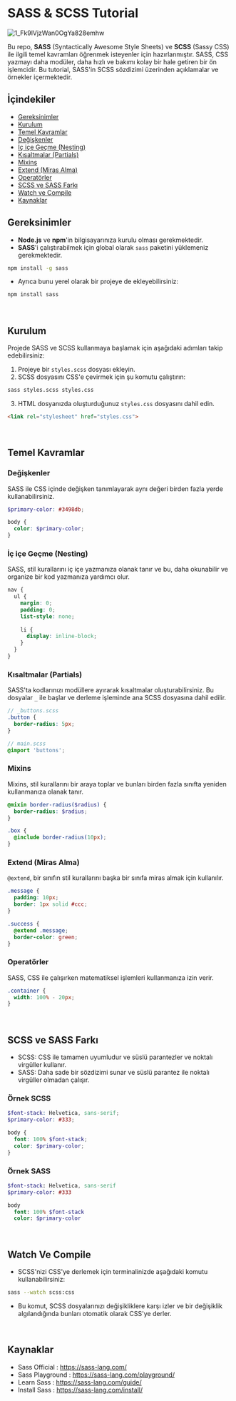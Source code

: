# SASS & SCSS Tutorial

![1_Fk9lVjzWan0OgYa828emhw](https://github.com/user-attachments/assets/db64659d-6f19-4e60-8280-655d57c965f1)


Bu repo, **SASS** (Syntactically Awesome Style Sheets) ve **SCSS** (Sassy CSS) ile ilgili temel kavramları öğrenmek isteyenler için hazırlanmıştır. SASS, CSS yazmayı daha modüler, daha hızlı ve bakımı kolay bir hale getiren bir ön işlemcidir. Bu tutorial, SASS'in SCSS sözdizimi üzerinden açıklamalar ve örnekler içermektedir.

## İçindekiler
- [Gereksinimler](#gereksinimler)
- [Kurulum](#kurulum)
- [Temel Kavramlar](#temel-kavramlar)
- [Değişkenler](#değişkenler)
- [İç içe Geçme (Nesting)](#iç-içe-geçme-nesting)
- [Kısaltmalar (Partials)](#kısaltmalar-partials)
- [Mixins](#mixins)
- [Extend (Miras Alma)](#extend-miras-alma)
- [Operatörler](#operatörler)
- [SCSS ve SASS Farkı](#scss-ve-sass-farkı)
- [Watch ve Compile](#watch-ve-compile)
- [Kaynaklar](#kaynaklar)

## Gereksinimler
- **Node.js** ve **npm**'in bilgisayarınıza kurulu olması gerekmektedir.
- **SASS**'i çalıştırabilmek için global olarak `sass` paketini yüklemeniz gerekmektedir.

```bash
npm install -g sass
```
- Ayrıca bunu yerel olarak bir projeye de ekleyebilirsiniz:
```bash
npm install sass
```

<br>

## Kurulum 
Projede SASS ve SCSS kullanmaya başlamak için aşağıdaki adımları takip edebilirsiniz:
1. Projeye bir `styles.scss` dosyası ekleyin.
2. SCSS dosyasını CSS'e çevirmek için şu komutu çalıştırın:

```bash
sass styles.scss styles.css
```
3. HTML dosyanızda oluşturduğunuz `styles.css` dosyasını dahil edin.
```html
<link rel="stylesheet" href="styles.css">
```

<br>

## Temel Kavramlar
### Değişkenler 
SASS ile CSS içinde değişken tanımlayarak aynı değeri birden fazla yerde kullanabilirsiniz.
```scss
$primary-color: #3498db;

body {
  color: $primary-color;
}
```
### İç içe Geçme (Nesting)
SASS, stil kurallarını iç içe yazmanıza olanak tanır ve bu, daha okunabilir ve organize bir kod yazmanıza yardımcı olur.
```scss
nav {
  ul {
    margin: 0;
    padding: 0;
    list-style: none;
    
    li {
      display: inline-block;
    }
  }
}
```
### Kısaltmalar (Partials)
SASS'ta kodlarınızı modüllere ayırarak kısaltmalar oluşturabilirsiniz. Bu dosyalar `_` ile başlar ve derleme işleminde ana SCSS dosyasına dahil edilir.
```scss
// _buttons.scss
.button {
  border-radius: 5px;
}
```
```scss
// main.scss
@import 'buttons';
```
### Mixins
Mixins, stil kurallarını bir araya toplar ve bunları birden fazla sınıfta yeniden kullanmanıza olanak tanır.
```scss
@mixin border-radius($radius) {
  border-radius: $radius;
}

.box { 
  @include border-radius(10px);
}
```
### Extend (Miras Alma)
`@extend`, bir sınıfın stil kurallarını başka bir sınıfa miras almak için kullanılır.
```scss
.message {
  padding: 10px;
  border: 1px solid #ccc;
}

.success {
  @extend .message;
  border-color: green;
}
```
### Operatörler
SASS, CSS ile çalışırken matematiksel işlemleri kullanmanıza izin verir.
```scss
.container {
  width: 100% - 20px;
}
```

<br>

## SCSS ve SASS Farkı
- SCSS: CSS ile tamamen uyumludur ve süslü parantezler ve noktalı virgüller kullanır.
- SASS: Daha sade bir sözdizimi sunar ve süslü parantez ile noktalı virgüller olmadan çalışır.

### Örnek SCSS 
```scss
$font-stack: Helvetica, sans-serif;
$primary-color: #333;

body {
  font: 100% $font-stack;
  color: $primary-color;
}
```
### Örnek SASS
```sass
$font-stack: Helvetica, sans-serif
$primary-color: #333

body
  font: 100% $font-stack
  color: $primary-color
```
<br>

## Watch Ve Compile
- SCSS'nizi CSS'ye derlemek için terminalinizde aşağıdaki komutu kullanabilirsiniz:
```bash
sass --watch scss:css
```
- Bu komut, SCSS dosyalarınızı değişikliklere karşı izler ve bir değişiklik algılandığında bunları otomatik olarak CSS'ye derler.

<br>

## Kaynaklar 
- Sass Official : https://sass-lang.com/
- Sass Playground : https://sass-lang.com/playground/
- Learn Sass : https://sass-lang.com/guide/
- Install Sass : https://sass-lang.com/install/














